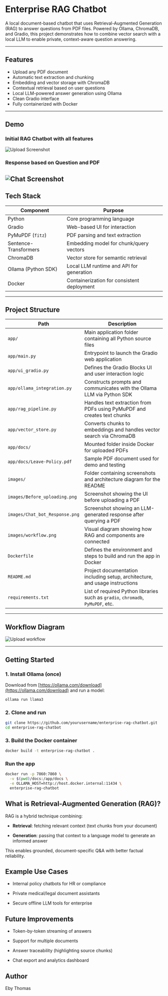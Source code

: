 # Enterprise RAG Chatbot

A local document-based chatbot that uses Retrieval-Augmented Generation (RAG) to answer questions from PDF files. Powered by Ollama, ChromaDB, and Gradio, this project demonstrates how to combine vector search with a local LLM to enable private, context-aware question answering.

---

## Features

- Upload any PDF document
- Automatic text extraction and chunking
- Embedding and vector storage with ChromaDB
- Contextual retrieval based on user questions
- Local LLM-powered answer generation using Ollama
- Clean Gradio interface
- Fully containerized with Docker
---

## Demo

### Initial  RAG Chatbot with all features
![Upload Screenshot](images/Before_uploading.png)

### Response based on Question and PDF
![Chat Screenshot](images/Chat_bot_Response.png)
---


## Tech Stack

| Component             | Purpose                                        |
|----------------------|------------------------------------------------|
| Python               | Core programming language                      |
| Gradio               | Web-based UI for interaction                   |
| PyMuPDF (`fitz`)      | PDF parsing and text extraction                |
| Sentence-Transformers | Embedding model for chunk/query vectors        |
| ChromaDB             | Vector store for semantic retrieval            |
| Ollama (Python SDK)  | Local LLM runtime and API for generation       |
| Docker               | Containerization for consistent deployment     |
---

## Project Structure
| Path                           | Description                                                                     |
| ------------------------------ | ------------------------------------------------------------------------------- |
| `app/`                         | Main application folder containing all Python source files                      |
| `app/main.py`                  | Entrypoint to launch the Gradio web application                                 |
| `app/ui_gradio.py`             | Defines the Gradio Blocks UI and user interaction logic                         |
| `app/ollama_integration.py`    | Constructs prompts and communicates with the Ollama LLM via Python SDK          |
| `app/rag_pipeline.py`          | Handles text extraction from PDFs using PyMuPDF and creates text chunks         |
| `app/vector_store.py`          | Converts chunks to embeddings and handles vector search via ChromaDB            |
| `app/docs/`                    | Mounted folder inside Docker for uploaded PDFs                                  |
| `app/docs/Leave-Policy.pdf`    | Sample PDF document used for demo and testing                                   |
| `images/`                      | Folder containing screenshots and architecture diagram for the README           |
| `images/Before_uploading.png`  | Screenshot showing the UI before uploading a PDF                                |
| `images/Chat_bot_Response.png` | Screenshot showing an LLM-generated response after querying a PDF               |
| `images/workflow.png`          | Visual diagram showing how RAG and components are connected                     |
| `Dockerfile`                   | Defines the environment and steps to build and run the app in Docker            |
| `README.md`                    | Project documentation including setup, architecture, and usage instructions     |
| `requirements.txt`             | List of required Python libraries such as `gradio`, `chromadb`, `PyMuPDF`, etc. |


---
## Workflow Diagram

![Upload workflow](images/workflow.png)

---

## Getting Started

### 1. Install Ollama (once)
Download from [https://ollama.com/download](https://ollama.com/download) and run a model:
```bash
ollama run llama3
```

### 2. Clone and run
```bash
git clone https://github.com/yourusername/enterprise-rag-chatbot.git
cd enterprise-rag-chatbot
```

### 3. Build the Docker container
```bash
docker build -t enterprise-rag-chatbot .
```

###  Run the app
```bash
docker run -p 7860:7860 \
  -v $(pwd)/docs:/app/docs \
  -e OLLAMA_HOST=http://host.docker.internal:11434 \
  enterprise-rag-chatbot
  ```




What is Retrieval-Augmented Generation (RAG)?
---------------------------------------------

RAG is a hybrid technique combining:

*   **Retrieval**: fetching relevant context (text chunks from your document)
    
*   **Generation**: passing that context to a language model to generate an informed answer
    

This enables grounded, document-specific Q&A with better factual reliability.

Example Use Cases
-----------------

*   Internal policy chatbots for HR or compliance
    
*   Private medical/legal document assistants
    
*   Secure offline LLM tools for enterprise
    

    

Future Improvements
-------------------

*   Token-by-token streaming of answers
    
*   Support for multiple documents
    
*   Answer traceability (highlighting source chunks)
    
*   Chat export and analytics dashboard
    

Author
------

Eby Thomas 